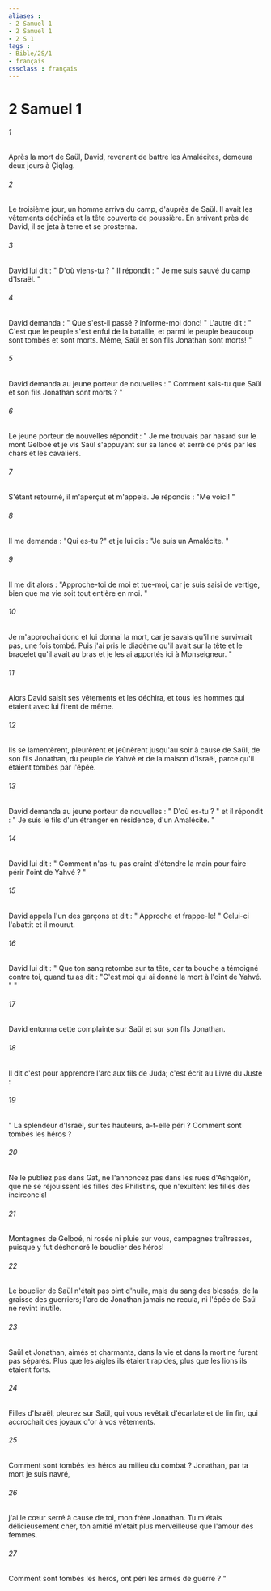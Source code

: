 ```yaml
---
aliases : 
- 2 Samuel 1
- 2 Samuel 1
- 2 S 1
tags : 
- Bible/2S/1
- français
cssclass : français
---
```


# 2 Samuel 1

###### 1
Après la mort de Saül, David, revenant de battre les Amalécites, demeura deux jours à Çiqlag. 
###### 2
Le troisième jour, un homme arriva du camp, d'auprès de Saül. Il avait les vêtements déchirés et la tête couverte de poussière. En arrivant près de David, il se jeta à terre et se prosterna. 
###### 3
David lui dit : " D'où viens-tu ? " Il répondit : " Je me suis sauvé du camp d'Israël. " 
###### 4
David demanda : " Que s'est-il passé ? Informe-moi donc! " L'autre dit : " C'est que le peuple s'est enfui de la bataille, et parmi le peuple beaucoup sont tombés et sont morts. Même, Saül et son fils Jonathan sont morts! " 
###### 5
David demanda au jeune porteur de nouvelles : " Comment sais-tu que Saül et son fils Jonathan sont morts ? " 
###### 6
Le jeune porteur de nouvelles répondit : " Je me trouvais par hasard sur le mont Gelboé et je vis Saül s'appuyant sur sa lance et serré de près par les chars et les cavaliers. 
###### 7
S'étant retourné, il m'aperçut et m'appela. Je répondis : "Me voici! " 
###### 8
Il me demanda : "Qui es-tu ?" et je lui dis : "Je suis un Amalécite. " 
###### 9
Il me dit alors : "Approche-toi de moi et tue-moi, car je suis saisi de vertige, bien que ma vie soit tout entière en moi. " 
###### 10
Je m'approchai donc et lui donnai la mort, car je savais qu'il ne survivrait pas, une fois tombé. Puis j'ai pris le diadème qu'il avait sur la tête et le bracelet qu'il avait au bras et je les ai apportés ici à Monseigneur. " 
###### 11
Alors David saisit ses vêtements et les déchira, et tous les hommes qui étaient avec lui firent de même. 
###### 12
Ils se lamentèrent, pleurèrent et jeûnèrent jusqu'au soir à cause de Saül, de son fils Jonathan, du peuple de Yahvé et de la maison d'Israël, parce qu'il étaient tombés par l'épée. 
###### 13
David demanda au jeune porteur de nouvelles : " D'où es-tu ? " et il répondit : " Je suis le fils d'un étranger en résidence, d'un Amalécite. " 
###### 14
David lui dit : " Comment n'as-tu pas craint d'étendre la main pour faire périr l'oint de Yahvé ? " 
###### 15
David appela l'un des garçons et dit : " Approche et frappe-le! " Celui-ci l'abattit et il mourut. 
###### 16
David lui dit : " Que ton sang retombe sur ta tête, car ta bouche a témoigné contre toi, quand tu as dit : "C'est moi qui ai donné la mort à l'oint de Yahvé. " " 
###### 17
David entonna cette complainte sur Saül et sur son fils Jonathan. 
###### 18
Il dit c'est pour apprendre l'arc aux fils de Juda; c'est écrit au Livre du Juste : 
###### 19
" La splendeur d'Israël, sur tes hauteurs, a-t-elle péri ? Comment sont tombés les héros ? 
###### 20
Ne le publiez pas dans Gat, ne l'annoncez pas dans les rues d'Ashqelôn, que ne se réjouissent les filles des Philistins, que n'exultent les filles des incirconcis! 
###### 21
Montagnes de Gelboé, ni rosée ni pluie sur vous, campagnes traîtresses, puisque y fut déshonoré le bouclier des héros! 
###### 22
Le bouclier de Saül n'était pas oint d'huile, mais du sang des blessés, de la graisse des guerriers; l'arc de Jonathan jamais ne recula, ni l'épée de Saül ne revint inutile. 
###### 23
Saül et Jonathan, aimés et charmants, dans la vie et dans la mort ne furent pas séparés. Plus que les aigles ils étaient rapides, plus que les lions ils étaient forts. 
###### 24
Filles d'Israël, pleurez sur Saül, qui vous revêtait d'écarlate et de lin fin, qui accrochait des joyaux d'or à vos vêtements. 
###### 25
Comment sont tombés les héros au milieu du combat ? Jonathan, par ta mort je suis navré, 
###### 26
j'ai le cœur serré à cause de toi, mon frère Jonathan. Tu m'étais délicieusement cher, ton amitié m'était plus merveilleuse que l'amour des femmes. 
###### 27
Comment sont tombés les héros, ont péri les armes de guerre ? " 
